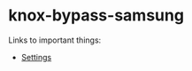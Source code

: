 # knox-bypass-samsung
Links to important things:

- [Settings](intent://com.sec.android.app.samsungapps/#Intent;scheme=android-app;end)
